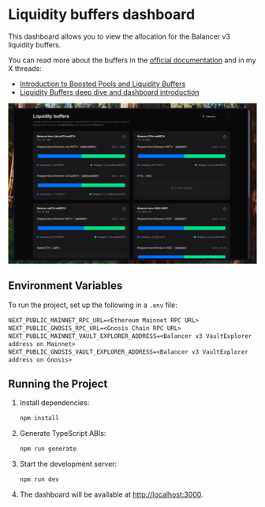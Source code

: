 # Liquidity buffers dashboard

This dashboard allows you to view the allocation for the Balancer v3 liquidity buffers.

You can read more about the buffers in the [official documentation](https://docs.balancer.fi/concepts/vault/buffer.html) and in my X threads:
- [Introduction to Boosted Pools and Liquidity Buffers](https://x.com/RaqPawel/status/1871291256086639004)  
- [Liquidity Buffers deep dive and dashboard introduction](https://x.com/RaqPawel/status/1876941805771469188)  

![Dashboard UI](./public/screenshots/dashboard.png)

## Environment Variables

To run the project, set up the following in a `.env` file:

```
NEXT_PUBLIC_MAINNET_RPC_URL=<Ethereum Mainnet RPC URL>
NEXT_PUBLIC_GNOSIS_RPC_URL=<Gnosis Chain RPC URL>
NEXT_PUBLIC_MAINNET_VAULT_EXPLORER_ADDRESS=<Balancer v3 VaultExplorer address on Mainnet>
NEXT_PUBLIC_GNOSIS_VAULT_EXPLORER_ADDRESS=<Balancer v3 VaultExplorer address on Gnosis>
```

## Running the Project

1. Install dependencies:
   ```bash
   npm install
   ```

2. Generate TypeScript ABIs:
   ```bash
   npm run generate
   ```

3. Start the development server:
   ```bash
   npm run dev
   ```

4. The dashboard will be available at [http://localhost:3000](http://localhost:3000).
